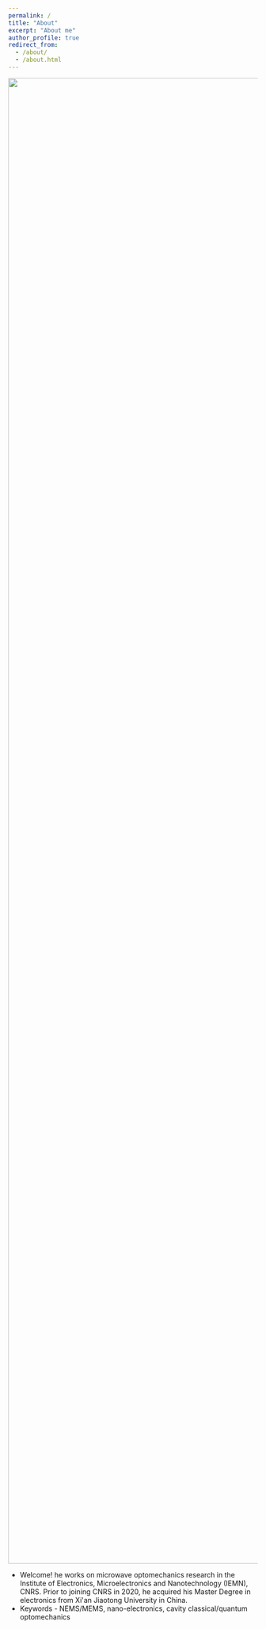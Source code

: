 ```yaml
---
permalink: /
title: "About"
excerpt: "About me"
author_profile: true
redirect_from: 
  - /about/
  - /about.html
---
```


<p align="center">
  <img src="https://haoxsia.github.io/images/2022-10-02-length-scale.jpg?raw=true" alt="Photo" style="width: 3000px;"/> 
</p>

* Welcome! he works on microwave optomechanics research in the Institute of Electronics, Microelectronics and Nanotechnology (IEMN), CNRS. Prior to joining CNRS in 2020, he acquired his Master Degree in electronics from Xi'an Jiaotong  University in China.
* Keywords - NEMS/MEMS, nano-electronics, cavity classical/quantum optomechanics


